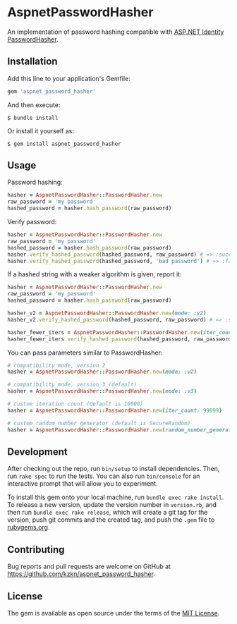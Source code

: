 # AspnetPasswordHasher

An implementation of password hashing compatible with [ASP.NET Identity PasswordHasher](https://github.com/dotnet/aspnetcore/blob/main/src/Identity/Extensions.Core/src/PasswordHasher.cs).

## Installation

Add this line to your application's Gemfile:

```ruby
gem 'aspnet_password_hasher'
```

And then execute:

    $ bundle install

Or install it yourself as:

    $ gem install aspnet_password_hasher

## Usage

Password hashing:

```ruby
hasher = AspnetPasswordHasher::PasswordHasher.new
raw_password = 'my password'
hashed_password = hasher.hash_password(raw_password)
```

Verify password:

```ruby
hasher = AspnetPasswordHasher::PasswordHasher.new
raw_password = 'my password'
hashed_password = hasher.hash_password(raw_password)
hasher.verify_hashed_password(hashed_password, raw_password) # => :success
hasher.verify_hashed_password(hashed_password, 'bad password') # => :failed
```

If a hashed string with a weaker algorithm is given, report it:
```ruby
hasher = AspnetPasswordHasher::PasswordHasher.new
raw_password = 'my password'
hashed_password = hasher.hash_password(raw_password)

hasher_v2 = AspnetPasswordHasher::PasswordHasher.new(mode: :v2)
hasher_v2.verify_hashed_password(hashed_password, raw_password) # => :success_rehash_needed

hasher_fewer_iters = AspnetPasswordHasher::PasswordHasher.new(iter_count: 100)
hasher_fewer_iters.verify_hashed_password(hashed_password, raw_password) # => :success_rehash_needed
```

You can pass parameters similar to PasswordHasher:

```ruby
# compatibility mode, version 2
hasher = AspnetPasswordHasher::PasswordHasher.new(mode: :v2)

# compatibility mode, version 3 (default)
hasher = AspnetPasswordHasher::PasswordHasher.new(mode: :v3)

# custom iteration count (default is 10000)
hasher = AspnetPasswordHasher::PasswordHasher.new(iter_count: 99999)

# custom random number generator (default is SecureRandom)
hasher = AspnetPasswordHasher::PasswordHasher.new(random_number_generator: Random.new)
```

## Development

After checking out the repo, run `bin/setup` to install dependencies. Then, run `rake spec` to run the tests. You can also run `bin/console` for an interactive prompt that will allow you to experiment.

To install this gem onto your local machine, run `bundle exec rake install`. To release a new version, update the version number in `version.rb`, and then run `bundle exec rake release`, which will create a git tag for the version, push git commits and the created tag, and push the `.gem` file to [rubygems.org](https://rubygems.org).

## Contributing

Bug reports and pull requests are welcome on GitHub at https://github.com/kzkn/aspnet_password_hasher.

## License

The gem is available as open source under the terms of the [MIT License](https://opensource.org/licenses/MIT).
